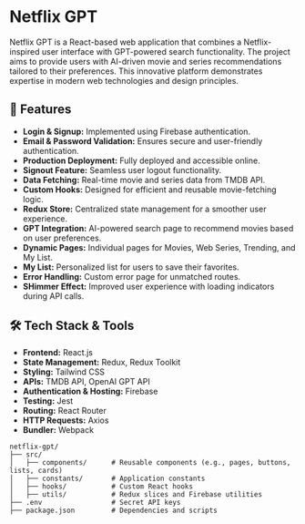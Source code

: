# Netflix GPT

Netflix GPT is a React-based web application that combines a Netflix-inspired user interface with GPT-powered search functionality. The project aims to provide users with AI-driven movie and series recommendations tailored to their preferences. This innovative platform demonstrates expertise in modern web technologies and design principles.

## 🚀 Features

- **Login & Signup:** Implemented using Firebase authentication.
- **Email & Password Validation:** Ensures secure and user-friendly authentication.
- **Production Deployment:** Fully deployed and accessible online.
- **Signout Feature:** Seamless user logout functionality.
- **Data Fetching:** Real-time movie and series data from TMDB API.
- **Custom Hooks:** Designed for efficient and reusable movie-fetching logic.
- **Redux Store:** Centralized state management for a smoother user experience.
- **GPT Integration:** AI-powered search page to recommend movies based on user preferences.
- **Dynamic Pages:** Individual pages for Movies, Web Series, Trending, and My List.
- **My List:** Personalized list for users to save their favorites.
- **Error Handling:** Custom error page for unmatched routes.
- **SHimmer Effect:** Improved user experience with loading indicators during API calls.

## 🛠️ Tech Stack & Tools

- **Frontend:** React.js
- **State Management:** Redux, Redux Toolkit
- **Styling:** Tailwind CSS
- **APIs:** TMDB API, OpenAI GPT API
- **Authentication & Hosting:** Firebase
- **Testing:** Jest
- **Routing:** React Router
- **HTTP Requests:** Axios
- **Bundler:** Webpack


```
netflix-gpt/
├── src/
│   ├── components/      # Reusable components (e.g., pages, buttons, lists, cards)
│   ├── constants/       # Application constants
│   ├── hooks/           # Custom React hooks
│   ├── utils/           # Redux slices and Firebase utilities
├── .env                 # Secret API keys
├── package.json         # Dependencies and scripts
```  
